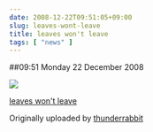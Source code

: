 ```yaml
---
date: 2008-12-22T09:51:05+09:00
slug: leaves-wont-leave
title: leaves won't leave
tags: [ "news" ]
---
```


##09:51 Monday 22 December 2008





[![](https://farm4.static.flickr.com/3231/3126860976_b87fd0940d.jpg)](https://www.flickr.com/photos/thunderrabbit/3126860976/)
  


[leaves won't leave](https://www.flickr.com/photos/thunderrabbit/3126860976/)
  

Originally uploaded by [thunderrabbit](https://www.flickr.com/people/thunderrabbit/)





  


